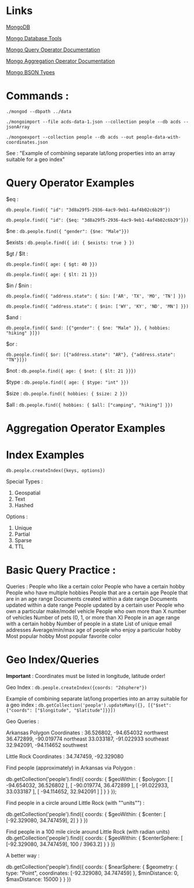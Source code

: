# Links
[MongoDB](https://www.mongodb.com/try/download/community)

[Mongo Database Tools](https://www.mongodb.com/try/download/tools)

[Mongo Query Operator Documentation](https://www.mongodb.com/docs/manual/reference/operator/query/)

[Mongo Aggregation Operator Documentation](https://www.mongodb.com/docs/manual/reference/operator/aggregation-pipeline/)

[Mongo BSON Types](https://www.mongodb.com/docs/v4.4/reference/operator/query/type/#available-types)

# Commands : 
`./mongod --dbpath ../data`

`./mongoimport --file acds-data-1.json --collection people --db acds --jsonArray`

`./mongoexport --collection people --db acds --out people-data-with-coordinates.json`

See : "Example of combining separate lat/long properties into an array suitable for a geo index"


# Query Operator Examples
$eq : 

`db.people.find({ "id": "3d8a29f5-2936-4ac9-9eb1-4af4b02c6b29"})`

`db.people.find({ "id": {$eq: "3d8a29f5-2936-4ac9-9eb1-4af4b02c6b29"}})`

$ne : `db.people.find({ "gender": {$ne: "Male"}})`

$exists : `db.people.find({ id: { $exists: true } })`

$gt / $lt :

`db.people.find({ age: { $gt: 40 }})`

`db.people.find({ age: { $lt: 21 }})`

$in / $nin : 

`db.people.find({ "address.state": { $in: ['AR', 'TX', 'MO', 'TN'] }})`

`db.people.find({ "address.state": { $nin: ['WY', 'KY', 'ND', 'MN'] }})`

$and : 

`db.people.find({ $and: [{"gender": { $ne: "Male" }}, { hobbies: "hiking" }]})`

$or : 

`db.people.find({ $or: [{"address.state": "AR"}, {"address.state": "TN"}]})`

$not : `db.people.find({ age: { $not: { $lt: 21 }}})`

$type : `db.people.find({ age: { $type: "int" }})`

$size : `db.people.find({ hobbies: { $size: 2 }})`

$all : `db.people.find({ hobbies: { $all: ["camping", "hiking"] }})`


# Aggregation Operator Examples
    

# Index Examples
`db.people.createIndex({keys, options})`

Special Types : 
1. Geospatial
2. Text
3. Hashed

Options : 
1. Unique
2. Partial
3. Sparse
4. TTL

# Basic Query Practice : 
Queries : 
    People who like a certain color
    People who have a certain hobby
    People who have multiple hobbies
    People that are a certain age
    People that are in an age range
    Documents created within a date range
    Documents updated within a date range
    People updated by a certain user
    People who own a particular make/model vehicle
    People who own more than X number of vehicles
    Number of pets (0, 1, or more than X)
    People in an age range with a certain hobby
    Number of people in a state
    List of unique email addresses
    Average/min/max age of people who enjoy a particular hobby
    Most popular hobby
    Most popular favorite color

# Geo Index/Queries 


**Important** : Coordinates must be listed in longitude, latitude order!

Geo Index : `db.people.createIndex({coords: "2dsphere"})`

Example of combining separate lat/long properties into an array suitable for a geo index : 
`db.getCollection('people').updateMany({}, [{"$set": {"coords": ["$longitude", "$latitude"]}}])`

Geo Queries : 

Arkansas Polygon Coordinates : 
36.526802, -94.654032 northwest
36.472899, -90.019774 northeast
33.033187, -91.022933 southeast
32.942091, -94.114652 southwest

Little Rock Coordinates : 
34.747459, -92.329080

Find people (approximately) in Arkansas via Polygon :

db.getCollection('people').find({
     coords: {
       $geoWithin: {
          $polygon: 
             [ [ -94.654032, 36.526802 ], [ -90.019774, 36.472899 ], 
              [ -91.022933, 33.033187 ], [ -94.114652, 32.942091 ] ] 
       }
     }
   });


Find people in a circle around Little Rock (with ""units"") : 

db.getCollection('people').find({
     coords: {
       $geoWithin: {
          $center: 
             [ [-92.329080, 34.747459], 2] 
       }
     }
   })


Find people in a 100 mile circle around Little Rock (with radian units)
db.getCollection('people').find({
     coords: {
       $geoWithin: {
          $centerSphere: 
             [ [-92.329080, 34.747459], 100 / 3963.2] 
       }
     }
   })


A better way : 

db.getCollection('people').find({
     coords: {
       $nearSphere: {
          $geometry: {
              type: "Point",
              coordinates: [-92.329080, 34.747459]
          },
          $minDistance: 0,
          $maxDistance: 15000
       }
     }
   })
